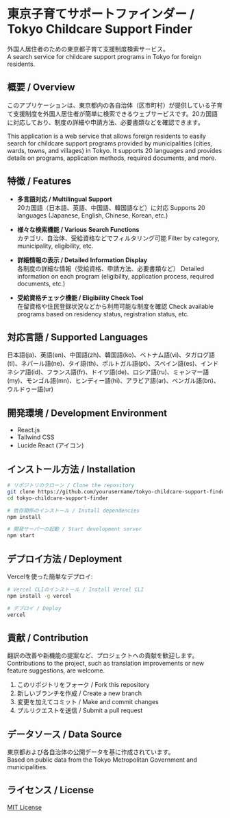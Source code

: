 # 東京子育てサポートファインダー / Tokyo Childcare Support Finder

外国人居住者のための東京都子育て支援制度検索サービス。  
A search service for childcare support programs in Tokyo for foreign residents.

## 概要 / Overview

このアプリケーションは、東京都内の各自治体（区市町村）が提供している子育て支援制度を外国人居住者が簡単に検索できるウェブサービスです。20カ国語に対応しており、制度の詳細や申請方法、必要書類などを確認できます。

This application is a web service that allows foreign residents to easily search for childcare support programs provided by municipalities (cities, wards, towns, and villages) in Tokyo. It supports 20 languages and provides details on programs, application methods, required documents, and more.

## 特徴 / Features

- **多言語対応 / Multilingual Support**  
  20カ国語（日本語、英語、中国語、韓国語など）に対応
  Supports 20 languages (Japanese, English, Chinese, Korean, etc.)

- **様々な検索機能 / Various Search Functions**  
  カテゴリ、自治体、受給資格などでフィルタリング可能
  Filter by category, municipality, eligibility, etc.

- **詳細情報の表示 / Detailed Information Display**  
  各制度の詳細な情報（受給資格、申請方法、必要書類など）
  Detailed information on each program (eligibility, application process, required documents, etc.)

- **受給資格チェック機能 / Eligibility Check Tool**  
  在留資格や住民登録状況などから利用可能な制度を確認
  Check available programs based on residency status, registration status, etc.

## 対応言語 / Supported Languages

日本語(ja)、英語(en)、中国語(zh)、韓国語(ko)、ベトナム語(vi)、タガログ語(tl)、ネパール語(ne)、タイ語(th)、ポルトガル語(pt)、スペイン語(es)、インドネシア語(id)、フランス語(fr)、ドイツ語(de)、ロシア語(ru)、ミャンマー語(my)、モンゴル語(mn)、ヒンディー語(hi)、アラビア語(ar)、ベンガル語(bn)、ウルドゥー語(ur)

## 開発環境 / Development Environment

- React.js
- Tailwind CSS
- Lucide React (アイコン)

## インストール方法 / Installation

```bash
# リポジトリのクローン / Clone the repository
git clone https://github.com/yourusername/tokyo-childcare-support-finder.git
cd tokyo-childcare-support-finder

# 依存関係のインストール / Install dependencies
npm install

# 開発サーバーの起動 / Start development server
npm start
```

## デプロイ方法 / Deployment

Vercelを使った簡単なデプロイ:

```bash
# Vercel CLIのインストール / Install Vercel CLI
npm install -g vercel

# デプロイ / Deploy
vercel
```

## 貢献 / Contribution

翻訳の改善や新機能の提案など、プロジェクトへの貢献を歓迎します。  
Contributions to the project, such as translation improvements or new feature suggestions, are welcome.

1. このリポジトリをフォーク / Fork this repository
2. 新しいブランチを作成 / Create a new branch
3. 変更を加えてコミット / Make and commit changes
4. プルリクエストを送信 / Submit a pull request

## データソース / Data Source

東京都および各自治体の公開データを基に作成されています。  
Based on public data from the Tokyo Metropolitan Government and municipalities.

## ライセンス / License

[MIT License](LICENSE)